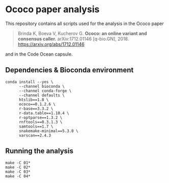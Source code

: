 # Ococo paper analysis

This repository contains all scripts used for the analysis in
the Ococo paper

> Brinda K, Boeva V, Kucherov G. **Ococo: an online variant and consensus
> caller.** arXiv:1712.01146 [q-bio.GN], 2018. https://arxiv.org/abs/1712.01146

and in the Code Ocean capsule.


## Dependencies & Bioconda environment

```
conda install --yes \
      --channel bioconda \
      --channel conda-forge \
      --channel defaults \
      htslib==1.8 \
      ococo==0.1.2.6 \
      r-base==3.3.2 \
      r-data.table==1.10.4 \
      r-optparse==1.3.2 \
      rnftools==0.3.1.3 \
      samtools==1.7 \
      snakemake-minimal==5.3.0 \
      varscan==2.4.3
```

## Running the analysis

```
make -C 01*
make -C 02*
make -C 03*
make -C 04*
```
